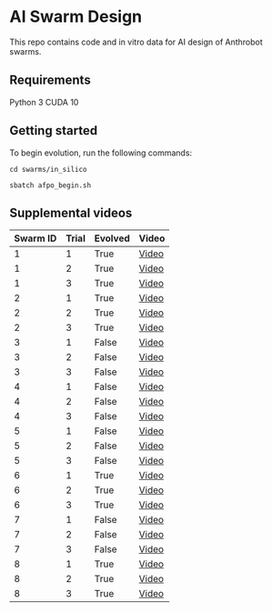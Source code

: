 # AI Swarm Design 

This repo contains code and in vitro data for AI design of Anthrobot swarms. 

## Requirements 

Python 3 
CUDA 10 

## Getting started 

To begin evolution, run the following commands:

``cd swarms/in_silico``

``sbatch afpo_begin.sh ``


## Supplemental videos 
| Swarm ID | Trial | Evolved | Video |
|----------|----------|----------|----------|
| 1   | 1     | True     | [Video](https://drive.google.com/file/d/1P9O_9_SLMqiZte-xxK8bX6AfBCx0apkM/view?usp=sharing)     |
| 1   | 2     | True     | [Video](https://drive.google.com/file/d/12vctTSB7iW9UOmtxiQoqDmsdCJJ4W-hJ/view?usp=sharing)     |
| 1   | 3     | True     | [Video](https://drive.google.com/file/d/1maJIZyIffrBbjAjyEjfcRnrc-MO9Wp5o/view?usp=sharing)     |
| 2    | 1     | True     | [Video](https://drive.google.com/file/d/1zj2iUl4B6CVVrB6gjLS0tyqSu8ARAub_/view?usp=sharing)     |
| 2    | 2     | True     | [Video](https://drive.google.com/file/d/1JRGGm5gMP9-yyLJBOQx_CWznES5P0gg2/view?usp=sharing)     |
| 2    | 3     | True     | [Video](https://drive.google.com/file/d/1cZjK8efdJ0cQhimuNcHi5dzd4BSbDvMk/view?usp=sharing)     |
| 3    | 1     | False     | [Video](https://drive.google.com/file/d/1ak47wnem1huKZ6DsMPoVyvjULVWjBCSf/view?usp=sharing)     |
| 3    | 2     | False     | [Video](https://drive.google.com/file/d/1SAugR8gh7lPDw9VCLgInq2BED-dr51zo/view?usp=sharing)     |
| 3    | 3     | False     | [Video](https://drive.google.com/file/d/1dHgn8CMrS0f1xIZ5aZNCORM2aVkKvYYJ/view?usp=sharing)     |
| 4    | 1     | False     | [Video](https://drive.google.com/file/d/11fgXlZHQdxfBR6DQAkyM2QchMyOMvXNZ/view?usp=sharing)     |
| 4    | 2     | False     | [Video](https://drive.google.com/file/d/192oOr2LOt4ioJ7Pj0LFlggVE5yLEGmWK/view?usp=sharing)     |
| 4    | 3     | False     | [Video](https://drive.google.com/file/d/16wAIEY5Ego4SSqerVRqXuHx_cbjBWQI-/view?usp=sharing)     |
| 5    | 1     | False     | [Video](https://drive.google.com/file/d/17eitXk4Qo7x03FrD_CUXq76A3x9XHfng/view?usp=sharing)     |
| 5    | 2     | False     | [Video](https://drive.google.com/file/d/1fQzEh6558zXCpdElpgSyx6htdPPF3yJL/view?usp=sharing)     |
| 5    | 3     | False     | [Video](https://drive.google.com/file/d/1fM7v9E5Vj0rK8s1tFGHtHiSiBuf5ILYE/view?usp=sharing)     |
| 6    | 1     | True     | [Video](https://drive.google.com/file/d/1UWddIElrsHt9A8pjqyNxaRgMmwCFSBK6/view?usp=sharing)     |
| 6    | 2     | True     | [Video](https://drive.google.com/file/d/1hmFL7fI_sZrruUBYnCWGpn65ZMZm4xSJ/view?usp=sharing)     |
| 6    | 3     | True     | [Video](https://drive.google.com/file/d/1waomJVG1QvHjEc1R1LuRsg5LqLYGnnrG/view?usp=sharing)     |
| 7    | 1     | False     | [Video](https://drive.google.com/file/d/1a2R_yZrvtTNzO8avallHMPVsmNhdqThw/view?usp=sharing)     |
| 7    | 2     | False     | [Video](https://drive.google.com/file/d/1vBEJ4khHkFPRfaujUTkeR0HwTkVMBMGb/view?usp=sharing)     |
| 7    | 3     | False     | [Video](https://drive.google.com/file/d/1CiuuiKz0YI5QCyjDGjBmw6VUdnSP_DjS/view?usp=sharing)     |
| 8    | 1     | True     | [Video](https://drive.google.com/file/d/1XufP5epEvkgTgV7aJPjgvtPmo4ogxX7S/view?usp=sharing)     |
| 8    | 2     | True     | [Video](https://drive.google.com/file/d/1pPjeyTB6jkwznc2YpPQ1YopjsfeZ-yob/view?usp=sharing)     |
| 8    | 3     | True     | [Video](https://drive.google.com/file/d/1pPjeyTB6jkwznc2YpPQ1YopjsfeZ-yob/view?usp=sharing)     |

